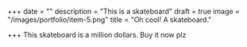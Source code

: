 +++
date = ""
description = "This is a skateboard"
draft = true
image = "/images/portfolio/item-5.png"
title = "Oh cool! A skateboard."

+++
This skateboard is a million dollars. Buy it now plz